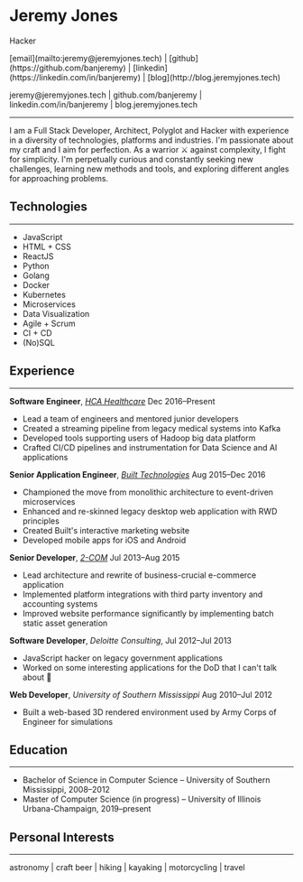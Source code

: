 # Jeremy Jones
Hacker

<p class="screen">
[email](mailto:jeremy@jeremyjones.tech) | [github](https://github.com/banjeremy) | [linkedin](https://linkedin.com/in/banjeremy) | [blog](http://blog.jeremyjones.tech)
</p>

<p class="print">
jeremy@jeremyjones.tech | github.com/banjeremy | linkedin.com/in/banjeremy | blog.jeremyjones.tech
</p>

---
I am a Full Stack Developer, Architect, Polyglot and Hacker with experience in a diversity of technologies, platforms and industries. I'm passionate about my craft and I aim for perfection. As a warrior <span class="screen">⚔</span> against complexity, I fight for simplicity. I'm perpetually curious and constantly seeking new challenges, learning new methods and tools, and exploring different angles for approaching problems.

## Technologies
---
- JavaScript
- HTML + CSS
- ReactJS
- Python
- Golang
- Docker
- Kubernetes
- Microservices
- Data Visualization
- Agile + Scrum
- CI + CD
- (No)SQL

## Experience
---
**Software Engineer**, [*HCA Healthcare*](http://hcahealthcare.com/) Dec 2016–Present
- Lead a team of engineers and mentored junior developers
- Created a streaming pipeline from legacy medical systems into Kafka
- Developed tools supporting users of Hadoop big data platform
- Crafted CI/CD pipelines and instrumentation for Data Science and AI applications

**Senior Application Engineer**, [*Built Technologies*](https://getbuilt.com/) Aug 2015–Dec 2016
- Championed the move from monolithic architecture to event-driven microservices
- Enhanced and re-skinned legacy desktop web application with RWD principles
- Created Built's interactive marketing website
- Developed mobile apps for iOS and Android

**Senior Developer**, [*2-COM*](http://2-com.net) Jul 2013–Aug 2015
- Lead architecture and rewrite of business-crucial e-commerce application
- Implemented platform integrations with third party inventory and accounting systems
- Improved website performance significantly by implementing batch static asset generation

**Software Developer**, *Deloitte Consulting*, Jul 2012–Jul 2013
- JavaScript hacker on legacy government applications
- Worked on some interesting applications for the DoD that I can't talk about <span class="screen">🙊</span>

**Web Developer**, *University of Southern Mississippi* Aug 2010–Jul 2012
- Built a web-based 3D rendered environment used by Army Corps of Engineer for simulations

## Education
---
* Bachelor of Science in Computer Science – University of Southern Mississippi, 2008–2012
* Master of Computer Science (in progress) – University of Illinois Urbana-Champaign, 2019–present

## Personal Interests
---
<p class="small">
astronomy | craft beer | hiking | kayaking | motorcycling | travel
</p>
